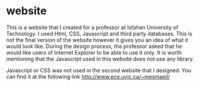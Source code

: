 # website

This is a website that I created for a professor at Isfahan University of Technology.
I used Html, CSS, Javascript and third party databases. This is not the final version of the website however it gives you an idea of what it would look like. During the design process, the professor asked that he would like users of Internet Explorer to be able to use it only. It is worth mentioning that the Javascript used in this website does not use any library.

Javascript or CSS was not used in the second website that I designed. 
You can find it at the following link http://www.ece.uvic.ca/~mesmaeil/
